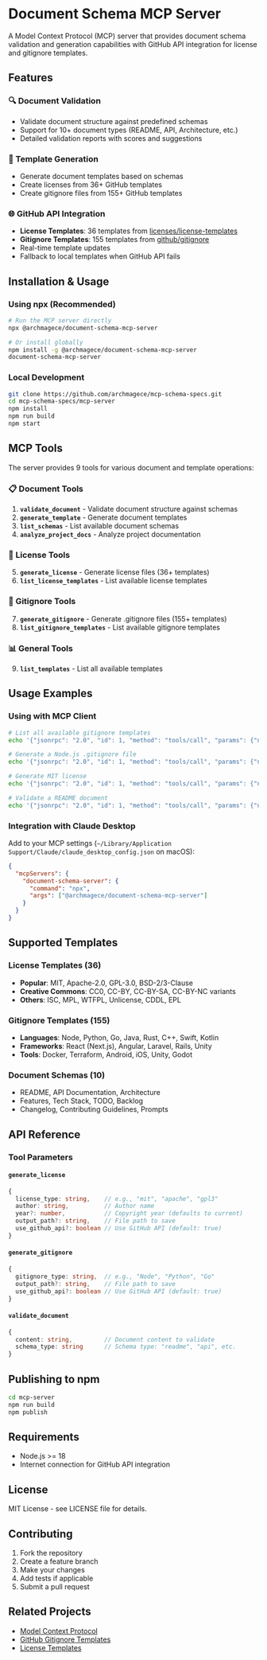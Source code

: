 # Document Schema MCP Server

A Model Context Protocol (MCP) server that provides document schema validation and generation capabilities with GitHub API integration for license and gitignore templates.

## Features

### 🔍 Document Validation
- Validate document structure against predefined schemas
- Support for 10+ document types (README, API, Architecture, etc.)
- Detailed validation reports with scores and suggestions

### 📝 Template Generation
- Generate document templates based on schemas
- Create licenses from 36+ GitHub templates
- Create gitignore files from 155+ GitHub templates

### 🌐 GitHub API Integration
- **License Templates**: 36 templates from [licenses/license-templates](https://github.com/licenses/license-templates)
- **Gitignore Templates**: 155 templates from [github/gitignore](https://github.com/github/gitignore)
- Real-time template updates
- Fallback to local templates when GitHub API fails

## Installation & Usage

### Using npx (Recommended)

```bash
# Run the MCP server directly
npx @archmagece/document-schema-mcp-server

# Or install globally
npm install -g @archmagece/document-schema-mcp-server
document-schema-mcp-server
```

### Local Development

```bash
git clone https://github.com/archmagece/mcp-schema-specs.git
cd mcp-schema-specs/mcp-server
npm install
npm run build
npm start
```

## MCP Tools

The server provides 9 tools for various document and template operations:

### 📋 Document Tools
1. **`validate_document`** - Validate document structure against schemas
2. **`generate_template`** - Generate document templates
3. **`list_schemas`** - List available document schemas
4. **`analyze_project_docs`** - Analyze project documentation

### 📄 License Tools
5. **`generate_license`** - Generate license files (36+ templates)
6. **`list_license_templates`** - List available license templates

### 🚫 Gitignore Tools
7. **`generate_gitignore`** - Generate .gitignore files (155+ templates)
8. **`list_gitignore_templates`** - List available gitignore templates

### 📊 General Tools
9. **`list_templates`** - List all available templates

## Usage Examples

### Using with MCP Client

```bash
# List all available gitignore templates
echo '{"jsonrpc": "2.0", "id": 1, "method": "tools/call", "params": {"name": "list_gitignore_templates", "arguments": {}}}' | npx @archmagece/document-schema-mcp-server

# Generate a Node.js .gitignore file
echo '{"jsonrpc": "2.0", "id": 1, "method": "tools/call", "params": {"name": "generate_gitignore", "arguments": {"gitignore_type": "Node", "output_path": ".gitignore"}}}' | npx @archmagece/document-schema-mcp-server

# Generate MIT license
echo '{"jsonrpc": "2.0", "id": 1, "method": "tools/call", "params": {"name": "generate_license", "arguments": {"license_type": "mit", "author": "Your Name", "output_path": "LICENSE"}}}' | npx @archmagece/document-schema-mcp-server

# Validate a README document
echo '{"jsonrpc": "2.0", "id": 1, "method": "tools/call", "params": {"name": "validate_document", "arguments": {"content": "# My Project\n\n## Installation\n\n## Usage", "schema_type": "readme"}}}' | npx @archmagece/document-schema-mcp-server
```

### Integration with Claude Desktop

Add to your MCP settings (`~/Library/Application Support/Claude/claude_desktop_config.json` on macOS):

```json
{
  "mcpServers": {
    "document-schema-server": {
      "command": "npx",
      "args": ["@archmagece/document-schema-mcp-server"]
    }
  }
}
```

## Supported Templates

### License Templates (36)
- **Popular**: MIT, Apache-2.0, GPL-3.0, BSD-2/3-Clause
- **Creative Commons**: CC0, CC-BY, CC-BY-SA, CC-BY-NC variants
- **Others**: ISC, MPL, WTFPL, Unlicense, CDDL, EPL

### Gitignore Templates (155)
- **Languages**: Node, Python, Go, Java, Rust, C++, Swift, Kotlin
- **Frameworks**: React (Next.js), Angular, Laravel, Rails, Unity
- **Tools**: Docker, Terraform, Android, iOS, Unity, Godot

### Document Schemas (10)
- README, API Documentation, Architecture
- Features, Tech Stack, TODO, Backlog
- Changelog, Contributing Guidelines, Prompts

## API Reference

### Tool Parameters

#### `generate_license`
```typescript
{
  license_type: string,    // e.g., "mit", "apache", "gpl3"
  author: string,          // Author name
  year?: number,           // Copyright year (defaults to current)
  output_path?: string,    // File path to save
  use_github_api?: boolean // Use GitHub API (default: true)
}
```

#### `generate_gitignore`
```typescript
{
  gitignore_type: string,  // e.g., "Node", "Python", "Go"
  output_path?: string,    // File path to save
  use_github_api?: boolean // Use GitHub API (default: true)
}
```

#### `validate_document`
```typescript
{
  content: string,         // Document content to validate
  schema_type: string      // Schema type: "readme", "api", etc.
}
```

## Publishing to npm

```bash
cd mcp-server
npm run build
npm publish
```

## Requirements

- Node.js >= 18
- Internet connection for GitHub API integration

## License

MIT License - see LICENSE file for details.

## Contributing

1. Fork the repository
2. Create a feature branch
3. Make your changes
4. Add tests if applicable
5. Submit a pull request

## Related Projects

- [Model Context Protocol](https://github.com/modelcontextprotocol)
- [GitHub Gitignore Templates](https://github.com/github/gitignore)
- [License Templates](https://github.com/licenses/license-templates)